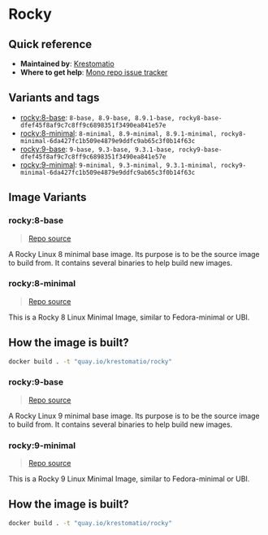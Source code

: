 # Rocky
## Quick reference
- **Maintained by**:
[Krestomatio](https://krestomatio.com)
- **Where to get help**:
[Mono repo issue tracker](https://github.com/krestomatio/container_builder/issues)

## Variants and tags
- [rocky:8-base](#rocky8-base): `8-base, 8.9-base, 8.9.1-base, rocky8-base-dfef45f8af9c7c8ff9c6898351f3490ea841e57e`
- [rocky:8-minimal](#rocky8-minimal): `8-minimal, 8.9-minimal, 8.9.1-minimal, rocky8-minimal-6da427fc1b509e4879e9ddfc9ab65c3f0b14f63c`
- [rocky:9-base](#rocky9-base): `9-base, 9.3-base, 9.3.1-base, rocky9-base-dfef45f8af9c7c8ff9c6898351f3490ea841e57e`
- [rocky:9-minimal](#rocky9-minimal): `9-minimal, 9.3-minimal, 9.3.1-minimal, rocky9-minimal-6da427fc1b509e4879e9ddfc9ab65c3f0b14f63c`


## Image Variants
### rocky:8-base
> [Repo source](https://github.com/krestomatio/container_builder/tree/master/rocky/rocky8-base)

A Rocky Linux 8 minimal base image. Its purpose is to be the source image to build from. It contains several binaries to help build new images.

### rocky:8-minimal
> [Repo source](https://github.com/krestomatio/container_builder/tree/master/rocky/rocky8-minimal)

This is a Rocky 8 Linux Minimal Image, similar to Fedora-minimal or UBI.

## How the image is built?
```bash
docker build . -t "quay.io/krestomatio/rocky"
```

### rocky:9-base
> [Repo source](https://github.com/krestomatio/container_builder/tree/master/rocky/rocky9-base)

A Rocky Linux 9 minimal base image. Its purpose is to be the source image to build from. It contains several binaries to help build new images.

### rocky:9-minimal
> [Repo source](https://github.com/krestomatio/container_builder/tree/master/rocky/rocky9-minimal)

This is a Rocky 9 Linux Minimal Image, similar to Fedora-minimal or UBI.

## How the image is built?
```bash
docker build . -t "quay.io/krestomatio/rocky"
```

